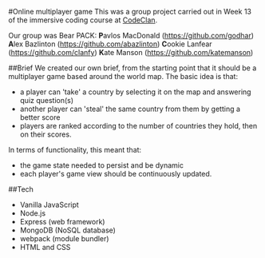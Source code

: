 #Online multiplayer game
This was a group project carried out in Week 13 of the immersive coding course at [CodeClan](https://codeclan.com/). 

Our group was Bear PACK:
**P**avlos MacDonald (https://github.com/godhar)
**A**lex Bazlinton (https://github.com/abazlinton)
**C**ookie Lanfear (https://github.com/clanfy)
**K**ate Manson (https://github.com/katemanson)

##Brief
We created our own brief, from the starting point that it should be a multiplayer game based around the world map. The basic idea is that: 

* a player can 'take' a country by selecting it on the map and answering quiz question(s)
* another player can 'steal' the same country from them by getting a better score
* players are ranked according to the number of countries they hold, then on their scores. 

In terms of functionality, this meant that:

* the game state needed to persist and be dynamic
* each player's game view should be continuously updated.

##Tech

* Vanilla JavaScript
* Node.js
* Express (web framework)
* MongoDB (NoSQL database)
* webpack (module bundler)
* HTML and CSS